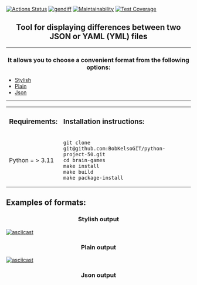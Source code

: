 [![Actions Status](https://github.com/BobKelsoGIT/python-project-50/actions/workflows/hexlet-check.yml/badge.svg)](https://github.com/BobKelsoGIT/python-project-50/actions)
[![gendiff](https://github.com/BobKelsoGIT/python-project-50/actions/workflows/gendiff.yml/badge.svg)](https://github.com/BobKelsoGIT/python-project-50/actions/workflows/gendiff.yml)
[![Maintainability](https://api.codeclimate.com/v1/badges/b42057f8d3446129fd33/maintainability)](https://codeclimate.com/github/BobKelsoGIT/python-project-50/maintainability)
[![Test Coverage](https://api.codeclimate.com/v1/badges/b42057f8d3446129fd33/test_coverage)](https://codeclimate.com/github/BobKelsoGIT/python-project-50/test_coverage)

<h2 align="center">Tool  for displaying differences between two JSON or YAML (YML) files</h2>
<hr>
<h3 align="center">It allows you to choose a convenient format from the following options:</h3>

- [Stylish](#stylish)
- [Plain](#plain)
- [Json](#json)
<hr>

<table>
   <tr> 
    <td><h3>Requirements:</h3></td><td><h3>Installation instructions:</h3></td>
   </tr>
    <tr>
        <td> Python = > 3.11
            </td>
        <td>

    git clone git@github.com:BobKelsoGIT/python-project-50.git
    cd brain-games
    make install
    make build
    make package-install
</td>
</tr>
  </table>
<h2>Examples of formats:</h2>

<a name="stylish"><h3 align="center">Stylish output</h3></a>


[![asciicast](https://asciinema.org/a/8TTwzBSBwyo1JE47AvmKo5KA3.svg)](https://asciinema.org/a/8TTwzBSBwyo1JE47AvmKo5KA3)

<a name="plain"><h3 align="center">Plain output</h3></a>

[![asciicast](https://asciinema.org/a/aBTP8NyeSBrmb2sYqaNfydc15.svg)](https://asciinema.org/a/aBTP8NyeSBrmb2sYqaNfydc15)

<a name="json"><h3 align="center">Json output</h3></a>